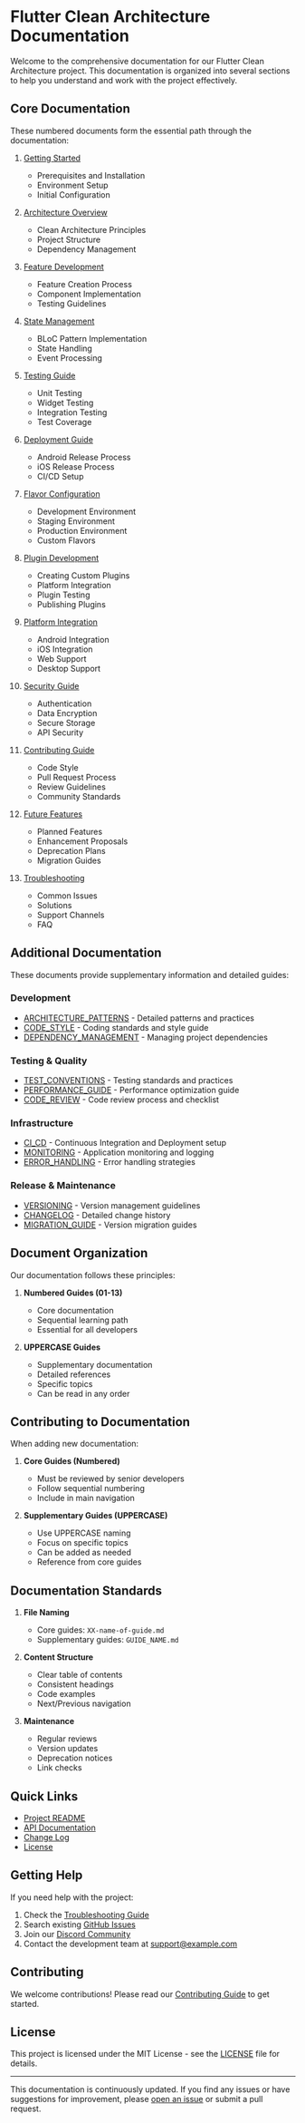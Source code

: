 # Flutter Clean Architecture Documentation

Welcome to the comprehensive documentation for our Flutter Clean Architecture project. This documentation is organized into several sections to help you understand and work with the project effectively.

## Core Documentation

These numbered documents form the essential path through the documentation:

1. [Getting Started](01-getting-started.md)
   - Prerequisites and Installation
   - Environment Setup
   - Initial Configuration

2. [Architecture Overview](02-architecture.md)
   - Clean Architecture Principles
   - Project Structure
   - Dependency Management

3. [Feature Development](03-feature-development.md)
   - Feature Creation Process
   - Component Implementation
   - Testing Guidelines

4. [State Management](04-state-management.md)
   - BLoC Pattern Implementation
   - State Handling
   - Event Processing

5. [Testing Guide](05-testing.md)
   - Unit Testing
   - Widget Testing
   - Integration Testing
   - Test Coverage

6. [Deployment Guide](06-deployment.md)
   - Android Release Process
   - iOS Release Process
   - CI/CD Setup

7. [Flavor Configuration](07-flavor-configuration.md)
   - Development Environment
   - Staging Environment
   - Production Environment
   - Custom Flavors

8. [Plugin Development](08-plugin-development.md)
   - Creating Custom Plugins
   - Platform Integration
   - Plugin Testing
   - Publishing Plugins

9. [Platform Integration](09-platform-integration.md)
   - Android Integration
   - iOS Integration
   - Web Support
   - Desktop Support

10. [Security Guide](10-security-guide.md)
    - Authentication
    - Data Encryption
    - Secure Storage
    - API Security

11. [Contributing Guide](11-contributing.md)
    - Code Style
    - Pull Request Process
    - Review Guidelines
    - Community Standards

12. [Future Features](12-future-features.md)
    - Planned Features
    - Enhancement Proposals
    - Deprecation Plans
    - Migration Guides

13. [Troubleshooting](13-troubleshooting.md)
    - Common Issues
    - Solutions
    - Support Channels
    - FAQ

## Additional Documentation

These documents provide supplementary information and detailed guides:

### Development
- [ARCHITECTURE_PATTERNS](ARCHITECTURE_PATTERNS.md) - Detailed patterns and practices
- [CODE_STYLE](CODE_STYLE.md) - Coding standards and style guide
- [DEPENDENCY_MANAGEMENT](DEPENDENCY_MANAGEMENT.md) - Managing project dependencies

### Testing & Quality
- [TEST_CONVENTIONS](TEST_CONVENTIONS.md) - Testing standards and practices
- [PERFORMANCE_GUIDE](14-performance-guide.md) - Performance optimization guide
- [CODE_REVIEW](CODE_REVIEW.md) - Code review process and checklist

### Infrastructure
- [CI_CD](CI_CD.md) - Continuous Integration and Deployment setup
- [MONITORING](MONITORING.md) - Application monitoring and logging
- [ERROR_HANDLING](ERROR_HANDLING.md) - Error handling strategies

### Release & Maintenance
- [VERSIONING](VERSIONING.md) - Version management guidelines
- [CHANGELOG](../CHANGELOG.md) - Detailed change history
- [MIGRATION_GUIDE](MIGRATION_GUIDE.md) - Version migration guides

## Document Organization

Our documentation follows these principles:

1. **Numbered Guides (01-13)**
   - Core documentation
   - Sequential learning path
   - Essential for all developers

2. **UPPERCASE Guides**
   - Supplementary documentation
   - Detailed references
   - Specific topics
   - Can be read in any order

## Contributing to Documentation

When adding new documentation:

1. **Core Guides (Numbered)**
   - Must be reviewed by senior developers
   - Follow sequential numbering
   - Include in main navigation

2. **Supplementary Guides (UPPERCASE)**
   - Use UPPERCASE naming
   - Focus on specific topics
   - Can be added as needed
   - Reference from core guides

## Documentation Standards

1. **File Naming**
   - Core guides: `XX-name-of-guide.md`
   - Supplementary guides: `GUIDE_NAME.md`

2. **Content Structure**
   - Clear table of contents
   - Consistent headings
   - Code examples
   - Next/Previous navigation

3. **Maintenance**
   - Regular reviews
   - Version updates
   - Deprecation notices
   - Link checks

## Quick Links

- [Project README](../README.md)
- [API Documentation](./api/README.md)
- [Change Log](../CHANGELOG.md)
- [License](../LICENSE)

## Getting Help

If you need help with the project:

1. Check the [Troubleshooting Guide](13-troubleshooting.md)
2. Search existing [GitHub Issues](https://github.com/yourusername/project/issues)
3. Join our [Discord Community](https://discord.gg/your-invite)
4. Contact the development team at support@example.com

## Contributing

We welcome contributions! Please read our [Contributing Guide](11-contributing.md) to get started.

## License

This project is licensed under the MIT License - see the [LICENSE](../LICENSE) file for details.

---

This documentation is continuously updated. If you find any issues or have suggestions for improvement, please [open an issue](https://github.com/yourusername/project/issues) or submit a pull request.
